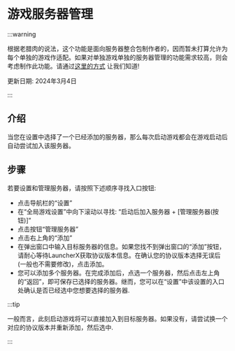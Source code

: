 # 游戏服务器管理

:::warning

根据老腊肉的说法，这个功能是面向服务器整合包制作者的，因而暂未打算允许为每个单独的游戏作适配。如果对单独游戏单独的服务器管理的功能需求较高，则会考虑制作此功能。请通过[这里的方式](/zhCN/lxguide/report-issue) 让我们知道!

更新日期: 2024年3月4日

:::

## 介绍

当您在设置中选择了一个已经添加的服务器，那么每次启动游戏都会在游戏启动后自动尝试加入该服务器。

## 步骤

若要设置和管理服务器，请按照下述顺序寻找入口按钮:

- 点击导航栏的“设置”
- 在“全局游戏设置”中向下滚动以寻找: “启动后加入服务器 + [管理服务器(按钮)]”
- 点击按钮“管理服务器”
- 点击右上角的“添加”
- 在弹出窗口中输入目标服务器的信息。如果您找不到弹出窗口的“添加”按钮，请耐心等待LauncherX获取协议版本信息。在确认您的协议版本选择无误后(一般也不需要修改)，点击添加。
- 您可以添加多个服务器。在完成添加后，点选一个服务器，然后点击左上角的“返回”，即可保存已选择的服务器。继而，您可以在“设置”中该设置的入口处确认是否已经选中您想要选择的服务器.

:::tip

一般而言，此刻启动游戏将可以直接加入到目标服务器。如果没有，请尝试换一个对应的协议版本并重新添加，然后选中.

:::